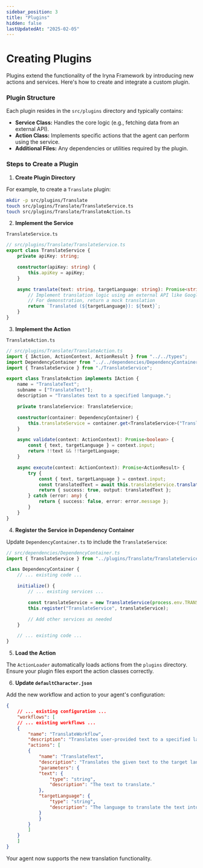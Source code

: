 ```yaml
---
sidebar_position: 3
title: "Plugins"
hidden: false
lastUpdatedAt: "2025-02-05"
---
```


# Creating Plugins

Plugins extend the functionality of the Iryna Framework by introducing new actions and services. Here's how to create and integrate a custom plugin.

### Plugin Structure

Each plugin resides in the `src/plugins` directory and typically contains:

- **Service Class:** Handles the core logic (e.g., fetching data from an external API).
- **Action Class:** Implements specific actions that the agent can perform using the service.
- **Additional Files:** Any dependencies or utilities required by the plugin.

### Steps to Create a Plugin

1. **Create Plugin Directory**

For example, to create a `Translate` plugin:

```bash
mkdir -p src/plugins/Translate
touch src/plugins/Translate/TranslateService.ts
touch src/plugins/Translate/TranslateAction.ts
```

2. **Implement the Service**

`TranslateService.ts`

```typescript
// src/plugins/Translate/TranslateService.ts
export class TranslateService {
    private apiKey: string;

    constructor(apiKey: string) {
        this.apiKey = apiKey;
    }

    async translate(text: string, targetLanguage: string): Promise<string> {
        // Implement translation logic using an external API like Google Translate
        // For demonstration, return a mock translation
        return `Translated (${targetLanguage}): ${text}`;
    }
}
```

3. **Implement the Action**

`TranslateAction.ts`

```typescript
// src/plugins/Translate/TranslateAction.ts
import { IAction, ActionContext, ActionResult } from "../../types";
import DependencyContainer from "../../dependencies/DependencyContainer";
import { TranslateService } from "./TranslateService";

export class TranslateAction implements IAction {
    name = "TranslateText";
    subname = ["TranslateText"];
    description = "Translates text to a specified language.";

    private translateService: TranslateService;

    constructor(container: DependencyContainer) {
        this.translateService = container.get<TranslateService>("TranslateService");
    }

    async validate(context: ActionContext): Promise<boolean> {
        const { text, targetLanguage } = context.input;
        return !!text && !!targetLanguage;
    }

    async execute(context: ActionContext): Promise<ActionResult> {
        try {
            const { text, targetLanguage } = context.input;
            const translatedText = await this.translateService.translate(text, targetLanguage);
            return { success: true, output: translatedText };
        } catch (error: any) {
            return { success: false, error: error.message };
        }
    }
}
```

4. **Register the Service in Dependency Container**

Update `DependencyContainer.ts` to include the `TranslateService`:

```typescript
// src/dependencies/DependencyContainer.ts
import { TranslateService } from "../plugins/Translate/TranslateService";

class DependencyContainer {
    // ... existing code ...

    initialize() {
        // ... existing services ...

        const translateService = new TranslateService(process.env.TRANSLATE_API_KEY || "");
        this.register("TranslateService", translateService);

        // Add other services as needed
    }

    // ... existing code ...
}
```

5. **Load the Action**

The `ActionLoader` automatically loads actions from the `plugins` directory. Ensure your plugin files export the action classes correctly.

6. **Update `defaultCharacter.json`**

Add the new workflow and action to your agent's configuration:

```json
{
    // ... existing configuration ...
    "workflows": [
    // ... existing workflows ...
    {
        "name": "TranslateWorkflow",
        "description": "Translates user-provided text to a specified language.",
        "actions": [
        {
            "name": "TranslateText",
            "description": "Translates the given text to the target language.",
            "parameters": {
            "text": {
                "type": "string",
                "description": "The text to translate."
            },
            "targetLanguage": {
                "type": "string",
                "description": "The language to translate the text into."
            }
            }
        }
        ]
    }
    ]
}
```

Your agent now supports the new translation functionality.
